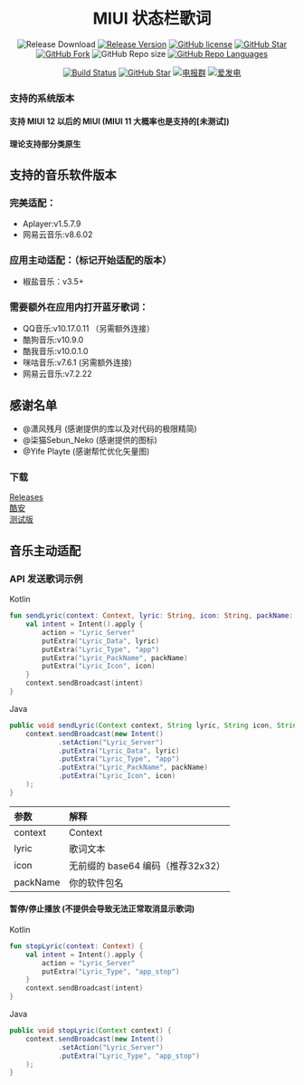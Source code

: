 <h1 align="center">MIUI 状态栏歌词</h1>

<div align="center">

![Release Download](https://img.shields.io/github/downloads/xiaowine/miui.statusbar.lyric/total?style=flat-square)
[![Release Version](https://img.shields.io/github/v/release/xiaowine/miui.statusbar.lyric?style=flat-square)](https://github.com/xiaowine/miui.statusbar.lyric/releases/latest)
[![GitHub license](https://img.shields.io/github/license/xiaowine/miui.statusbar.lyric?style=flat-square)](LICENSE)
[![GitHub Star](https://img.shields.io/github/stars/xiaowine/miui.statusbar.lyric?style=flat-square)](https://github.com/xiaowine/miui.statusbar.lyric/stargazers)
[![GitHub Fork](https://img.shields.io/github/forks/xiaowine/miui.statusbar.lyric?style=flat-square)](https://github.com/xiaowine/miui.statusbar.lyric/network/members)
![GitHub Repo size](https://img.shields.io/github/repo-size/xiaowine/miui.statusbar.lyric?style=flat-square&color=3cb371)
[![GitHub Repo Languages](https://img.shields.io/github/languages/top/xiaowine/miui.statusbar.lyric?style=flat-square)](https://github.com/xiaowine/miui.statusbar.lyric/search?l=java)

[![Build Status](https://img.shields.io/endpoint.svg?url=https%3A%2F%2Factions-badge.atrox.dev%2FSteamTools-Team%2FSteamTools%2Fbadge%3Fref%3Ddevelop&style=flat-square)](https://actions-badge.atrox.dev/xiaowine/miui.statusbar.lyric/goto?ref=develop)
[![GitHub Star](https://img.shields.io/github/stars/xiaowine/miui.statusbar.lyric.svg?style=social)](https://github.com/xiaowine/miui.statusbar.lyric)
[![电报群](https://img.shields.io/badge/电报群-MIUIStatusBatLyric-blue.svg?style=flat-square&color=12b7f5)](https://t.me/MIUIStatusBatLyric)
[![爱发电](https://img.shields.io/badge/爱发电-@xiao_wine-blue.svg?style=flat-square&color=12b7f5)](https://afdian.net/@xiao_wine)

</div>

### 支持的系统版本

#### 支持 MIUI 12 以后的 MIUI (MIUI 11 大概率也是支持的[未测试])
#### 理论支持部分类原生

## 支持的音乐软件版本
### 完美适配：
- Aplayer:v1.5.7.9
- 网易云音乐:v8.6.02

### 应用主动适配：（标记开始适配的版本）
- 椒盐音乐：v3.5+

### 需要额外在应用内打开蓝牙歌词：
- QQ音乐:v10.17.0.11 （另需额外连接）
- 酷狗音乐:v10.9.0
- 酷我音乐:v10.0.1.0
- 咪咕音乐:v7.6.1 (另需额外连接)
- 网易云音乐:v7.2.22

## 感谢名单
- @潇风残月 (感谢提供的库以及对代码的极限精简)
- @柒猫Sebun_Neko (感谢提供的图标)
- @Yife Playte (感谢帮忙优化矢量图)

### 下载

[Releases](https://github.com/577fkj/MIUIStatusBarLyric_new/releases)  
[酷安](https://www.coolapk.com/apk/miui.statusbar.lyric)  
[测试版](https://github.com/xiaowine/miui.statusbar.lyric/actions/workflows/Android.yml)  

## 音乐主动适配
### API 发送歌词示例

Kotlin

```kotlin
fun sendLyric(context: Context, lyric: String, icon: String, packName: String) {
    val intent = Intent().apply {
        action = "Lyric_Server"
        putExtra("Lyric_Data", lyric)
        putExtra("Lyric_Type", "app")
        putExtra("Lyric_PackName", packName)
        putExtra("Lyric_Icon", icon)
    }
    context.sendBroadcast(intent)
}
```

Java

```java
public void sendLyric(Context context, String lyric, String icon, String packName) {
    context.sendBroadcast(new Intent()
            .setAction("Lyric_Server")
            .putExtra("Lyric_Data", lyric)
            .putExtra("Lyric_Type", "app")
            .putExtra("Lyric_PackName", packName)
            .putExtra("Lyric_Icon", icon)
    );
}
```

| 参数 | 解释 |
| :-- | :-- |
| context  | Context |
| lyric    | 歌词文本 |
| icon     | 无前缀的 base64 编码（推荐32x32） |
| packName | 你的软件包名 |

#### 暂停/停止播放 (不提供会导致无法正常取消显示歌词)

Kotlin

```kotlin
fun stopLyric(context: Context) {
    val intent = Intent().apply {
        action = "Lyric_Server"
        putExtra("Lyric_Type", "app_stop")
    }
    context.sendBroadcast(intent)
}
```

Java

```java
public void stopLyric(Context context) {
    context.sendBroadcast(new Intent()
            .setAction("Lyric_Server")
            .putExtra("Lyric_Type", "app_stop")
    );
}
```


